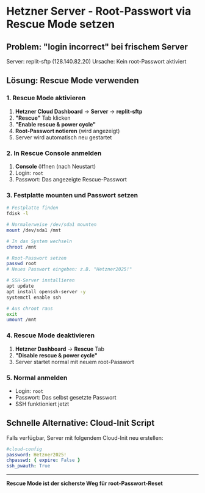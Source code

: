 # Hetzner Server - Root-Passwort via Rescue Mode setzen

## Problem: "login incorrect" bei frischem Server
Server: replit-sftp (128.140.82.20)
Ursache: Kein root-Passwort aktiviert

## Lösung: Rescue Mode verwenden

### 1. Rescue Mode aktivieren
1. **Hetzner Cloud Dashboard** → **Server** → **replit-sftp**
2. **"Rescue"** Tab klicken
3. **"Enable rescue & power cycle"** 
4. **Root-Passwort notieren** (wird angezeigt)
5. Server wird automatisch neu gestartet

### 2. In Rescue Console anmelden
1. **Console** öffnen (nach Neustart)
2. Login: `root`
3. Passwort: Das angezeigte Rescue-Passwort

### 3. Festplatte mounten und Passwort setzen
```bash
# Festplatte finden
fdisk -l

# Normalerweise /dev/sda1 mounten
mount /dev/sda1 /mnt

# In das System wechseln
chroot /mnt

# Root-Passwort setzen
passwd root
# Neues Passwort eingeben: z.B. "Hetzner2025!"

# SSH-Server installieren
apt update
apt install openssh-server -y
systemctl enable ssh

# Aus chroot raus
exit
umount /mnt
```

### 4. Rescue Mode deaktivieren
1. **Hetzner Dashboard** → **Rescue** Tab
2. **"Disable rescue & power cycle"**
3. Server startet normal mit neuem root-Passwort

### 5. Normal anmelden
- Login: `root`  
- Passwort: Das selbst gesetzte Passwort
- SSH funktioniert jetzt

## Schnelle Alternative: Cloud-Init Script
Falls verfügbar, Server mit folgendem Cloud-Init neu erstellen:
```yaml
#cloud-config
password: Hetzner2025!
chpasswd: { expire: False }
ssh_pwauth: True
```

---
**Rescue Mode ist der sicherste Weg für root-Passwort-Reset**